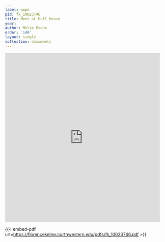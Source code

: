 ```yaml
---
label: nope
pid: fk_10023746
title: Meet at Hull House
year:
author: Molie Evans
order: '140'
layout: single
collection: documents
---
```

<iframe src="https://northwestern.app.box.com/embed/s/pa1l485sz6r5szmskwo4sqp34r7jt98i?sortColumn=date&view=list" width="100%" height="550" frameborder="0" allowfullscreen webkitallowfullscreen msallowfullscreen></iframe>


{{< embed-pdf url=https://florencekelley.northwestern.edu/pdfs/fk_10023746.pdf >}}